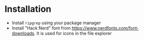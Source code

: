 # Installation
- Install `ripgrep` using your package manager
- Install "Hack Nerd" font from https://www.nerdfonts.com/font-downloads. It is used for icons in the file explorer
